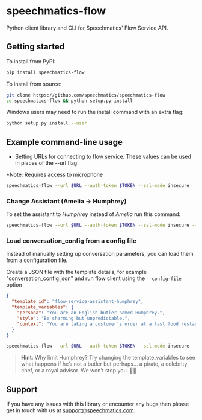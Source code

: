 # speechmatics-flow

Python client library and CLI for Speechmatics' Flow Service API.

## Getting started

To install from PyPI:

```bash
pip install speechmatics-flow
```

To install from source:

```bash
git clone https://github.com/speechmatics/speechmatics-flow
cd speechmatics-flow && python setup.py install
```

Windows users may need to run the install command with an extra flag:

```bash
python setup.py install --user
```

## Example command-line usage

- Setting URLs for connecting to flow service. These values can be used in places of the --url flag:

*Note: Requires access to microphone

 ```bash
 speechmatics-flow --url $URL --auth-token $TOKEN --ssl-mode insecure
 ```

### Change Assistant (Amelia → Humphrey)

To set the assistant to *Humphrey* instead of *Amelia* run this command:

```bash
speechmatics-flow --url $URL --auth-token $TOKEN --ssl-mode insecure --assistant humphrey
```

### Load conversation_config from a config file

Instead of manually setting up conversation parameters, you can load them from a configuration file.

Create a JSON file with the template details, for example "conversation_config.json" and run flow client
using the `--config-file` option

```json
{
  "template_id": "flow-service-assistant-humphrey",
  "template_variables": {
    "persona": "You are an English butler named Humphrey.",
    "style": "Be charming but unpredictable.",
    "context": "You are taking a customer's order at a fast food restaurant."
  }
}
```

 ```bash
 speechmatics-flow --url $URL --auth-token $TOKEN --ssl-mode insecure --config-file conversation_config.json
 ```

> **Hint**: Why limit Humphrey? Try changing the template_variables to see what happens if he’s not a butler but
> perhaps... a pirate, a celebrity chef, or a royal advisor. We won’t stop you. 🏴‍☠️

## Support

If you have any issues with this library or encounter any bugs then please get in touch with us at
support@speechmatics.com.
